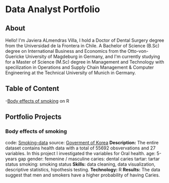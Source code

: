 # Data Analyst Portfolio

## About

  Hello! I'm Javiera ALmendras Villa, I hold a Doctor of Dental Surgery degree from the Universidad de la Frontera in Chile. 
A Bachelor of Science (B.Sc) degree on International Business and Economics from the Otto-von-Guericke University of Magdeburg in Germany, and 
I'm currently studying for a Master of Science (M.Sc) degree in Management and Technology with specilization in Operations and Supply Chain Management & 
Computer Engineering at the Technical University of Munich in Germany.

## Table of Content
-[Body effects of smoking](https://github.com/JavieraAlmendrasVilla/Data-Analyst-Portfolio/blob/main/smoking.R) on R
## Portfolio Projects

### Body effects of smoking
code: [Smoking-data](https://github.com/JavieraAlmendrasVilla/Data-Analyst-Portfolio/blob/main/smoking.R) 
source: [Goverment of Korea](https://www.kaggle.com/datasets/kukuroo3/body-signal-of-smoking)
**Description:** The entire dataset contains health data with a total of 55692 obsvervations and 27 variables. In this project I investigated the variables for Oral health.
age: 5-years gap
gender: femenine / masculine
caries: dental caries
tartar: tartar status
smoking: smoking status
**Skills:** data cleaning, data visualization, descriptive statistics, hipothesis testing.
**Technology:** R
**Results:** The data suggest that men and smokers have a higher probability of having Caries.





